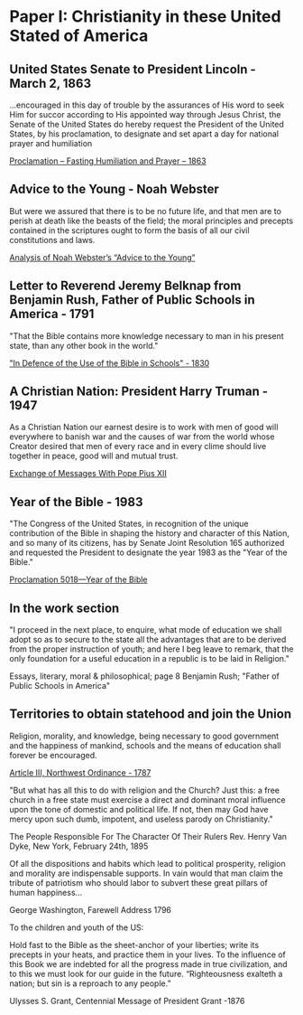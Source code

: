 # Paper I: Christianity in these United Stated of America

## United States Senate to President Lincoln - March 2, 1863

...encouraged in this day of trouble by the assurances of His word to seek Him for succor according to His appointed way through Jesus Christ, the Senate of the United States do hereby request the President of the United States, by his proclamation, to designate and set apart a day for national prayer and humiliation

[Proclamation – Fasting Humiliation and Prayer – 1863](https://wallbuilders.com/resource/proclamation-fasting-humiliation-and-prayer-1863/)

## Advice to the Young - Noah Webster

But were we assured that there is to be no future life, and that men are to perish at death like the beasts of the field; the moral principles and precepts contained in the scriptures ought to form the basis of all our civil constitutions and laws.

[Analysis of Noah Webster’s “Advice to the Young”](https://users.manchester.edu/Student/GJTribbett/Webpage/Noah%20Webster.pdf)

## Letter to Reverend Jeremy Belknap from Benjamin Rush, Father of Public Schools in America - 1791

"That the Bible contains more knowledge necessary to man in his present state, than any other book in the world."

["In Defence of the Use of the Bible in Schools" - 1830](https://wallbuilders.com/resource/a-defence-of-the-use-of-the-bible-in-schools/)

## A Christian Nation: President Harry Truman - 1947

As a Christian Nation our earnest desire is to work with men of good will everywhere to banish war and the causes of war from the world whose Creator desired that men of every race and in every clime should live together in peace, good will and mutual trust.

[Exchange of Messages With Pope Pius XII](https://www.presidency.ucsb.edu/documents/exchange-messages-with-pope-pius-xii)

## Year of the Bible - 1983

"The Congress of the United States, in recognition of the unique contribution of the Bible in shaping the history and character of this Nation, and so many of its citizens, has by Senate Joint Resolution 165 authorized and requested the President to designate the year 1983 as the "Year of the Bible."

[Proclamation 5018—Year of the Bible](https://www.govinfo.gov/content/pkg/STATUTE-97/pdf/STATUTE-97-Pg1545.pdf)

## In the work section

"I proceed in the next place, to enquire, what mode of education we shall adopt so as to secure to the state all the advantages that are to be derived from the proper instruction of youth; and here I beg leave to remark, that the only foundation for a useful education in a republic is to be laid in Religion."

Essays, literary, moral & philosophical; page 8
Benjamin Rush; "Father of Public Schools in America"

## Territories to obtain statehood and join the Union

Religion, morality, and knowledge, being necessary to good government and the happiness of mankind, schools and the means of education shall forever be encouraged.

[Article III, Northwest Ordinance - 1787](https://www.archives.gov/milestone-documents/northwest-ordinance)

"But what has all this to do with religion and the Church? 
Just this: a free church in a free state must exercise a direct and dominant moral influence upon the tone of domestic and political life. 
If not, then may God have mercy upon such dumb, impotent, and useless parody on Christianity."

The People Responsible For The Character Of Their Rulers
Rev. Henry Van Dyke,  New York, February 24th, 1895

Of all the dispositions and habits which lead to political prosperity, religion and morality are indispensable supports. In vain would that man claim the tribute of patriotism who should labor to subvert these great pillars of human happiness...

George Washington, Farewell Address 1796

To the children and youth of the US:

Hold fast to the Bible as the sheet-anchor of your liberties; write its precepts in your heats, and practice them in your lives. To the influence of this Book we are indebted for all the progress made in true civilization, and to this we must look for our guide in the future. “Righteousness exalteth a nation; but sin is a reproach to any people.”

Ulysses S. Grant, Centennial Message of President Grant -1876